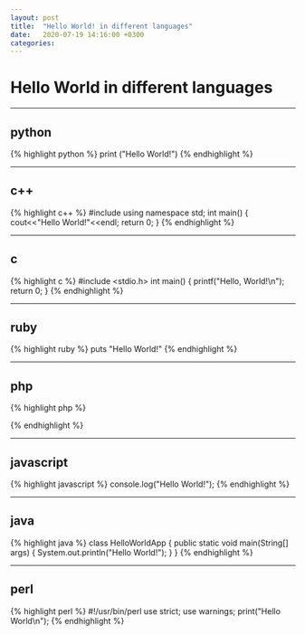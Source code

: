 ```yaml
---
layout: post
title:  "Hello World! in different languages"
date:   2020-07-19 14:16:00 +0300
categories:
---
```


# Hello World in different languages

<hr>

## python
{% highlight python %}
print ("Hello World!")
{% endhighlight %}

<hr>

## c++
{% highlight c++ %}
#include <iostream>
using namespace std;
int main()
{
    cout<<"Hello World!"<<endl;
    return 0;
}
{% endhighlight %}

<hr>

## c
{% highlight c %}
#include <stdio.h>
int main() {
   printf("Hello, World!\n");
   return 0;
}
{% endhighlight %}

<hr>

## ruby
{% highlight ruby %}
puts "Hello World!"
{% endhighlight %}

<hr>

## php
{% highlight php %}
<?php
echo "Hello World!";
?>
{% endhighlight %}

<hr>

## javascript
{% highlight javascript %}
console.log("Hello World!");
{% endhighlight %}

<hr>

## java
{% highlight java %}
class HelloWorldApp {
    public static void main(String[] args) {
        System.out.println("Hello World!");
    }
}
{% endhighlight %}

<hr>

## perl
{% highlight perl %}
#!/usr/bin/perl
use strict;
use warnings;
print("Hello World\n");
{% endhighlight %}

